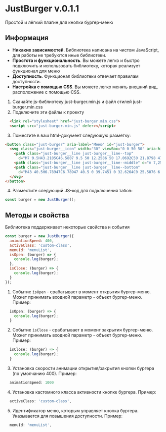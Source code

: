 # JustBurger v.0.1.1

Простой и лёгкий плагин для кнопки бургер-меню

## Информация

+ __Никаких зависимостей__.  Библиотека написана на чистом JavaScript, для работы не требуются иные библиотеки.
+ __Простота и функциональность__. Вы можете легко и быстро подключить и использовать библиотеку, которая реализует функционал для меню
+ __Доступность__. Функционал библиотеки отвечает правилам доступности.
+ __Настройка с помощью CSS__. Вы можете легко менять внешний вид, расположение с помощью CSS.

1. Скачайте js-библиотеку just-burger.min.js и файл стилей just-burger.min.css
2. Подключите эти файлы к проекту
```html
  <link rel="stylesheet" href="just-burger.min.css">
  <script src="just-burger.min.js" defer></script>
```
3. Поместите в ваш html-документ следующую разметку:
```html
<button class="just-burger" aria-label="Меню" id="just-burger">
  <svg class="just-burger__icon" width="30" viewBox="0 0 50 50" aria-hidden="true">
    <path class="just-burger__line just-burger__line--top"
      d="M7 9.5H43.2105C46.5807 9.5 50 12.2586 50 17.0692C50 21.8798 47.5313 24.5 43.2105 24.5H25" />
    <path class="just-burger__line just-burger__line--middle" d="m 7,25 h 36" />
    <path class="just-burger__line just-burger__line--bottom"
      d="M43 40.5H6.78947C6.78947 40.5 0 39.7451 0 32.6264C0 25.5076 6.78947 24.5 6.78947 24.5H25" />
  </svg>
</button>
```

4. Разместите следующий JS-код для подключения табов:
```javascript
const burger = new JustBurger();
```

## Методы и свойства

Библиотека поддерживает некоторые свойства и события

```javascript
const burger = new JustBurger({
  animationSpeed: 400,
  activeClass: 'custom-class',
  menuId: 'menuList',
  isOpen: (burger) => {
    console.log(burger);
  },
  isClose: (burger) => {
    console.log(burger);
  }
});
```

1. Событие `isOpen` - срабатывает в момент открытия бургер-меню. Может принимать входной параметр - объект бургер-меню. Пример:
```javascript
  isOpen: (burger) => {
    console.log(burger);
  }
```

2. Событие `isClose` - срабатывает в момент закрытия бургер-меню. Может принимать входной параметр - объект бургер-меню. Пример: 
```javascript
  isClose: (burger) => {
    console.log(burger);
  }
```

3. Установка скорости анимации открытия/закрытия кнопки бургера (по умолчанию 400). Пример:
```javascript
  animationSpeed: 1000
```

4. Установка кастомного класса активности кнопке бургера. Пример:
```javascript
  activeClass: 'custom-class',
```

5. Идентификатор меню, которым управляет кнопка бургера. Указывается для повышения доступности. Пример:
```javascript
  menuId: 'menuList',
```
